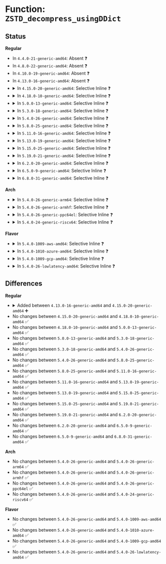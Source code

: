 # Function: <code>ZSTD_decompress_usingDDict</code>

## Status
<b>Regular</b>
<ul>
<li>
In <code>4.4.0-21-generic-amd64</code>: Absent ❓
</li>
<li>
In <code>4.8.0-22-generic-amd64</code>: Absent ❓
</li>
<li>
In <code>4.10.0-19-generic-amd64</code>: Absent ❓
</li>
<li>
In <code>4.13.0-16-generic-amd64</code>: Absent ❓
</li>
<li>
<details>
<summary>In <code>4.15.0-20-generic-amd64</code>: Selective Inline ❓</summary>

```c
size_t ZSTD_decompress_usingDDict(ZSTD_DCtx * dctx, void * dst, size_t dstCapacity, const void * src, size_t srcSize, const ZSTD_DDict * ddict)
```

```json
{
  "name": "ZSTD_decompress_usingDDict",
  "collision_type": "Unique Global",
  "inline_type": "Selective",
  "funcs": [
    {
      "addr": 18446744071583793595,
      "name": "ZSTD_decompress_usingDDict",
      "external": true,
      "loc": "lib/zstd/decompress.c:2146",
      "file": "lib/zstd/decompress.c",
      "inline": "not declared, inlined",
      "caller_inline": [
        "lib/zstd/decompress.c:ZSTD_decompressStream"
      ],
      "caller_func": []
    }
  ],
  "symbols": [
    {
      "addr": 18446744071583787968,
      "name": "ZSTD_decompress_usingDDict",
      "section": ".text",
      "bind": "STB_GLOBAL",
      "size": 1520
    }
  ]
}
```
</details>
</li>
<li>
<details>
<summary>In <code>4.18.0-10-generic-amd64</code>: Selective Inline ❓</summary>

```c
size_t ZSTD_decompress_usingDDict(ZSTD_DCtx * dctx, void * dst, size_t dstCapacity, const void * src, size_t srcSize, const ZSTD_DDict * ddict)
```

```json
{
  "name": "ZSTD_decompress_usingDDict",
  "collision_type": "Unique Global",
  "inline_type": "Selective",
  "funcs": [
    {
      "addr": 18446744071584000771,
      "name": "ZSTD_decompress_usingDDict",
      "external": true,
      "loc": "lib/zstd/decompress.c:2146",
      "file": "lib/zstd/decompress.c",
      "inline": "not declared, inlined",
      "caller_inline": [
        "lib/zstd/decompress.c:ZSTD_decompressStream"
      ],
      "caller_func": []
    }
  ],
  "symbols": [
    {
      "addr": 18446744071583999184,
      "name": "ZSTD_decompress_usingDDict",
      "section": ".text",
      "bind": "STB_GLOBAL",
      "size": 18
    }
  ]
}
```
</details>
</li>
<li>
<details>
<summary>In <code>5.0.0-13-generic-amd64</code>: Selective Inline ❓</summary>

```c
size_t ZSTD_decompress_usingDDict(ZSTD_DCtx * dctx, void * dst, size_t dstCapacity, const void * src, size_t srcSize, const ZSTD_DDict * ddict)
```

```json
{
  "name": "ZSTD_decompress_usingDDict",
  "collision_type": "Unique Global",
  "inline_type": "Selective",
  "funcs": [
    {
      "addr": 18446744071584081997,
      "name": "ZSTD_decompress_usingDDict",
      "external": true,
      "loc": "lib/zstd/decompress.c:2146",
      "file": "lib/zstd/decompress.c",
      "inline": "not declared, inlined",
      "caller_inline": [
        "lib/zstd/decompress.c:ZSTD_decompressStream"
      ],
      "caller_func": []
    }
  ],
  "symbols": [
    {
      "addr": 18446744071584080352,
      "name": "ZSTD_decompress_usingDDict",
      "section": ".text",
      "bind": "STB_GLOBAL",
      "size": 18
    }
  ]
}
```
</details>
</li>
<li>
<details>
<summary>In <code>5.3.0-18-generic-amd64</code>: Selective Inline ❓</summary>

```c
size_t ZSTD_decompress_usingDDict(ZSTD_DCtx * dctx, void * dst, size_t dstCapacity, const void * src, size_t srcSize, const ZSTD_DDict * ddict)
```

```json
{
  "name": "ZSTD_decompress_usingDDict",
  "collision_type": "Unique Global",
  "inline_type": "Selective",
  "funcs": [
    {
      "addr": 18446744071584269386,
      "name": "ZSTD_decompress_usingDDict",
      "external": true,
      "loc": "lib/zstd/decompress.c:2147",
      "file": "lib/zstd/decompress.c",
      "inline": "not declared, inlined",
      "caller_inline": [
        "lib/zstd/decompress.c:ZSTD_decompressStream"
      ],
      "caller_func": []
    }
  ],
  "symbols": [
    {
      "addr": 18446744071584271824,
      "name": "ZSTD_decompress_usingDDict",
      "section": ".text",
      "bind": "STB_GLOBAL",
      "size": 1464
    }
  ]
}
```
</details>
</li>
<li>
<details>
<summary>In <code>5.4.0-26-generic-amd64</code>: Selective Inline ❓</summary>

```c
size_t ZSTD_decompress_usingDDict(ZSTD_DCtx * dctx, void * dst, size_t dstCapacity, const void * src, size_t srcSize, const ZSTD_DDict * ddict)
```

```json
{
  "name": "ZSTD_decompress_usingDDict",
  "collision_type": "Unique Global",
  "inline_type": "Selective",
  "funcs": [
    {
      "addr": 18446744071584404186,
      "name": "ZSTD_decompress_usingDDict",
      "external": true,
      "loc": "lib/zstd/decompress.c:2147",
      "file": "lib/zstd/decompress.c",
      "inline": "not declared, inlined",
      "caller_inline": [
        "lib/zstd/decompress.c:ZSTD_decompressStream"
      ],
      "caller_func": []
    }
  ],
  "symbols": [
    {
      "addr": 18446744071584406624,
      "name": "ZSTD_decompress_usingDDict",
      "section": ".text",
      "bind": "STB_GLOBAL",
      "size": 1464
    }
  ]
}
```
</details>
</li>
<li>
<details>
<summary>In <code>5.8.0-25-generic-amd64</code>: Selective Inline ❓</summary>

```c
size_t ZSTD_decompress_usingDDict(ZSTD_DCtx * dctx, void * dst, size_t dstCapacity, const void * src, size_t srcSize, const ZSTD_DDict * ddict)
```

```json
{
  "name": "ZSTD_decompress_usingDDict",
  "collision_type": "Unique Global",
  "inline_type": "Selective",
  "funcs": [
    {
      "addr": 18446744071584974974,
      "name": "ZSTD_decompress_usingDDict",
      "external": true,
      "loc": "lib/zstd/decompress.c:2147",
      "file": "lib/zstd/decompress.c",
      "inline": "not declared, inlined",
      "caller_inline": [
        "lib/zstd/decompress.c:ZSTD_decompressStream"
      ],
      "caller_func": []
    }
  ],
  "symbols": [
    {
      "addr": 18446744071584973424,
      "name": "ZSTD_decompress_usingDDict",
      "section": ".text",
      "bind": "STB_GLOBAL",
      "size": 18
    }
  ]
}
```
</details>
</li>
<li>
<details>
<summary>In <code>5.11.0-16-generic-amd64</code>: Selective Inline ❓</summary>

```c
size_t ZSTD_decompress_usingDDict(ZSTD_DCtx * dctx, void * dst, size_t dstCapacity, const void * src, size_t srcSize, const ZSTD_DDict * ddict)
```

```json
{
  "name": "ZSTD_decompress_usingDDict",
  "collision_type": "Unique Global",
  "inline_type": "Selective",
  "funcs": [
    {
      "addr": 18446744071585096851,
      "name": "ZSTD_decompress_usingDDict",
      "external": true,
      "loc": "lib/zstd/decompress.c:2147",
      "file": "lib/zstd/decompress.c",
      "inline": "not declared, inlined",
      "caller_inline": [
        "lib/zstd/decompress.c:ZSTD_decompressStream"
      ],
      "caller_func": []
    }
  ],
  "symbols": [
    {
      "addr": 18446744071585095296,
      "name": "ZSTD_decompress_usingDDict",
      "section": ".text",
      "bind": "STB_GLOBAL",
      "size": 23
    }
  ]
}
```
</details>
</li>
<li>
<details>
<summary>In <code>5.13.0-19-generic-amd64</code>: Selective Inline ❓</summary>

```c
size_t ZSTD_decompress_usingDDict(ZSTD_DCtx * dctx, void * dst, size_t dstCapacity, const void * src, size_t srcSize, const ZSTD_DDict * ddict)
```

```json
{
  "name": "ZSTD_decompress_usingDDict",
  "collision_type": "Unique Global",
  "inline_type": "Selective",
  "funcs": [
    {
      "addr": 18446744071584971784,
      "name": "ZSTD_decompress_usingDDict",
      "external": true,
      "loc": "lib/zstd/decompress.c:2147",
      "file": "lib/zstd/decompress.c",
      "inline": "not declared, inlined",
      "caller_inline": [
        "lib/zstd/decompress.c:ZSTD_decompressStream"
      ],
      "caller_func": []
    }
  ],
  "symbols": [
    {
      "addr": 18446744071584970256,
      "name": "ZSTD_decompress_usingDDict",
      "section": ".text",
      "bind": "STB_GLOBAL",
      "size": 23
    }
  ]
}
```
</details>
</li>
<li>
<details>
<summary>In <code>5.15.0-25-generic-amd64</code>: Selective Inline ❓</summary>

```c
size_t ZSTD_decompress_usingDDict(ZSTD_DCtx * dctx, void * dst, size_t dstCapacity, const void * src, size_t srcSize, const ZSTD_DDict * ddict)
```

```json
{
  "name": "ZSTD_decompress_usingDDict",
  "collision_type": "Unique Global",
  "inline_type": "Selective",
  "funcs": [
    {
      "addr": 18446744071585410738,
      "name": "ZSTD_decompress_usingDDict",
      "external": true,
      "loc": "lib/zstd/decompress.c:2147",
      "file": "lib/zstd/decompress.c",
      "inline": "not declared, inlined",
      "caller_inline": [
        "lib/zstd/decompress.c:ZSTD_decompressStream"
      ],
      "caller_func": []
    }
  ],
  "symbols": [
    {
      "addr": 18446744071585409200,
      "name": "ZSTD_decompress_usingDDict",
      "section": ".text",
      "bind": "STB_GLOBAL",
      "size": 23
    }
  ]
}
```
</details>
</li>
<li>
<details>
<summary>In <code>5.19.0-21-generic-amd64</code>: Selective Inline ❓</summary>

```c
size_t ZSTD_decompress_usingDDict(ZSTD_DCtx * dctx, void * dst, size_t dstCapacity, const void * src, size_t srcSize, const ZSTD_DDict * ddict)
```

```json
{
  "name": "ZSTD_decompress_usingDDict",
  "collision_type": "Unique Global",
  "inline_type": "Selective",
  "funcs": [
    {
      "addr": 18446744071586532336,
      "name": "ZSTD_decompress_usingDDict",
      "external": true,
      "loc": "lib/zstd/decompress/zstd_decompress.c:1422",
      "file": "lib/zstd/decompress/zstd_decompress.c",
      "inline": "not declared, inlined",
      "caller_inline": [
        "lib/zstd/decompress/zstd_decompress.c:ZSTD_decompressStream",
        "lib/zstd/decompress/zstd_decompress.c:ZSTD_decompress"
      ],
      "caller_func": []
    }
  ],
  "symbols": [
    {
      "addr": 18446744071586526608,
      "name": "ZSTD_decompress_usingDDict",
      "section": ".text",
      "bind": "STB_GLOBAL",
      "size": 41
    }
  ]
}
```
</details>
</li>
<li>
<details>
<summary>In <code>6.2.0-20-generic-amd64</code>: Selective Inline ❓</summary>

```c
size_t ZSTD_decompress_usingDDict(ZSTD_DCtx * dctx, void * dst, size_t dstCapacity, const void * src, size_t srcSize, const ZSTD_DDict * ddict)
```

```json
{
  "name": "ZSTD_decompress_usingDDict",
  "collision_type": "Unique Global",
  "inline_type": "Selective",
  "funcs": [
    {
      "addr": 18446744071587730097,
      "name": "ZSTD_decompress_usingDDict",
      "external": true,
      "loc": "lib/zstd/decompress/zstd_decompress.c:1468",
      "file": "lib/zstd/decompress/zstd_decompress.c",
      "inline": "not declared, inlined",
      "caller_inline": [
        "lib/zstd/decompress/zstd_decompress.c:ZSTD_decompressStream",
        "lib/zstd/decompress/zstd_decompress.c:ZSTD_decompress"
      ],
      "caller_func": []
    }
  ],
  "symbols": [
    {
      "addr": 18446744071587724032,
      "name": "ZSTD_decompress_usingDDict",
      "section": ".text",
      "bind": "STB_GLOBAL",
      "size": 41
    }
  ]
}
```
</details>
</li>
<li>
<details>
<summary>In <code>6.5.0-9-generic-amd64</code>: Selective Inline ❓</summary>

```c
size_t ZSTD_decompress_usingDDict(ZSTD_DCtx * dctx, void * dst, size_t dstCapacity, const void * src, size_t srcSize, const ZSTD_DDict * ddict)
```

```json
{
  "name": "ZSTD_decompress_usingDDict",
  "collision_type": "Unique Global",
  "inline_type": "Selective",
  "funcs": [
    {
      "addr": 18446744071587995757,
      "name": "ZSTD_decompress_usingDDict",
      "external": true,
      "loc": "lib/zstd/decompress/zstd_decompress.c:1487",
      "file": "lib/zstd/decompress/zstd_decompress.c",
      "inline": "not declared, inlined",
      "caller_inline": [
        "lib/zstd/decompress/zstd_decompress.c:ZSTD_decompressStream",
        "lib/zstd/decompress/zstd_decompress.c:ZSTD_decompress"
      ],
      "caller_func": []
    }
  ],
  "symbols": [
    {
      "addr": 18446744071587989680,
      "name": "ZSTD_decompress_usingDDict",
      "section": ".text",
      "bind": "STB_GLOBAL",
      "size": 41
    }
  ]
}
```
</details>
</li>
<li>
<details>
<summary>In <code>6.8.0-31-generic-amd64</code>: Selective Inline ❓</summary>

```c
size_t ZSTD_decompress_usingDDict(ZSTD_DCtx * dctx, void * dst, size_t dstCapacity, const void * src, size_t srcSize, const ZSTD_DDict * ddict)
```

```json
{
  "name": "ZSTD_decompress_usingDDict",
  "collision_type": "Unique Global",
  "inline_type": "Selective",
  "funcs": [
    {
      "addr": 18446744071588330541,
      "name": "ZSTD_decompress_usingDDict",
      "external": true,
      "loc": "lib/zstd/decompress/zstd_decompress.c:1487",
      "file": "lib/zstd/decompress/zstd_decompress.c",
      "inline": "not declared, inlined",
      "caller_inline": [
        "lib/zstd/decompress/zstd_decompress.c:ZSTD_decompressStream",
        "lib/zstd/decompress/zstd_decompress.c:ZSTD_decompress"
      ],
      "caller_func": []
    }
  ],
  "symbols": [
    {
      "addr": 18446744071588324464,
      "name": "ZSTD_decompress_usingDDict",
      "section": ".text",
      "bind": "STB_GLOBAL",
      "size": 41
    }
  ]
}
```
</details>
</li>
</ul>
<b>Arch</b>
<ul>
<li>
<details>
<summary>In <code>5.4.0-26-generic-arm64</code>: Selective Inline ❓</summary>

```c
size_t ZSTD_decompress_usingDDict(ZSTD_DCtx * dctx, void * dst, size_t dstCapacity, const void * src, size_t srcSize, const ZSTD_DDict * ddict)
```

```json
{
  "name": "ZSTD_decompress_usingDDict",
  "collision_type": "Unique Global",
  "inline_type": "Selective",
  "funcs": [
    {
      "addr": 18446603336496288448,
      "name": "ZSTD_decompress_usingDDict",
      "external": true,
      "loc": "lib/zstd/decompress.c:2147",
      "file": "lib/zstd/decompress.c",
      "inline": "not declared, inlined",
      "caller_inline": [
        "lib/zstd/decompress.c:ZSTD_decompressStream"
      ],
      "caller_func": []
    }
  ],
  "symbols": [
    {
      "addr": 18446603336496291232,
      "name": "ZSTD_decompress_usingDDict",
      "section": ".text",
      "bind": "STB_GLOBAL",
      "size": 1448
    }
  ]
}
```
</details>
</li>
<li>
<details>
<summary>In <code>5.4.0-26-generic-armhf</code>: Selective Inline ❓</summary>

```c
size_t ZSTD_decompress_usingDDict(ZSTD_DCtx * dctx, void * dst, size_t dstCapacity, const void * src, size_t srcSize, const ZSTD_DDict * ddict)
```

```json
{
  "name": "ZSTD_decompress_usingDDict",
  "collision_type": "Unique Global",
  "inline_type": "Selective",
  "funcs": [
    {
      "addr": 3229625120,
      "name": "ZSTD_decompress_usingDDict",
      "external": true,
      "loc": "lib/zstd/decompress.c:2147",
      "file": "lib/zstd/decompress.c",
      "inline": "not declared, inlined",
      "caller_inline": [
        "lib/zstd/decompress.c:ZSTD_decompressStream"
      ],
      "caller_func": []
    }
  ],
  "symbols": [
    {
      "addr": 3229627464,
      "name": "ZSTD_decompress_usingDDict",
      "section": ".text",
      "bind": "STB_GLOBAL",
      "size": 1432
    }
  ]
}
```
</details>
</li>
<li>
<details>
<summary>In <code>5.4.0-26-generic-ppc64el</code>: Selective Inline ❓</summary>

```c
size_t ZSTD_decompress_usingDDict(ZSTD_DCtx * dctx, void * dst, size_t dstCapacity, const void * src, size_t srcSize, const ZSTD_DDict * ddict)
```

```json
{
  "name": "ZSTD_decompress_usingDDict",
  "collision_type": "Unique Global",
  "inline_type": "Selective",
  "funcs": [
    {
      "addr": 13835058055290592504,
      "name": "ZSTD_decompress_usingDDict",
      "external": true,
      "loc": "lib/zstd/decompress.c:2147",
      "file": "lib/zstd/decompress.c",
      "inline": "not declared, inlined",
      "caller_inline": [
        "lib/zstd/decompress.c:ZSTD_decompressStream"
      ],
      "caller_func": []
    }
  ],
  "symbols": [
    {
      "addr": 13835058055290595760,
      "name": "ZSTD_decompress_usingDDict",
      "section": ".text",
      "bind": "STB_GLOBAL",
      "size": 1804
    }
  ]
}
```
</details>
</li>
<li>
<details>
<summary>In <code>5.4.0-24-generic-riscv64</code>: Selective Inline ❓</summary>

```c
size_t ZSTD_decompress_usingDDict(ZSTD_DCtx * dctx, void * dst, size_t dstCapacity, const void * src, size_t srcSize, const ZSTD_DDict * ddict)
```

```json
{
  "name": "ZSTD_decompress_usingDDict",
  "collision_type": "Unique Global",
  "inline_type": "Selective",
  "funcs": [
    {
      "addr": 18446743936275345192,
      "name": "ZSTD_decompress_usingDDict",
      "external": true,
      "loc": "lib/zstd/decompress.c:2147",
      "file": "lib/zstd/decompress.c",
      "inline": "not declared, inlined",
      "caller_inline": [
        "lib/zstd/decompress.c:ZSTD_decompressStream"
      ],
      "caller_func": []
    }
  ],
  "symbols": [
    {
      "addr": 18446743936275347330,
      "name": "ZSTD_decompress_usingDDict",
      "section": ".text",
      "bind": "STB_GLOBAL",
      "size": 1286
    }
  ]
}
```
</details>
</li>
</ul>
<b>Flavor</b>
<ul>
<li>
<details>
<summary>In <code>5.4.0-1009-aws-amd64</code>: Selective Inline ❓</summary>

```c
size_t ZSTD_decompress_usingDDict(ZSTD_DCtx * dctx, void * dst, size_t dstCapacity, const void * src, size_t srcSize, const ZSTD_DDict * ddict)
```

```json
{
  "name": "ZSTD_decompress_usingDDict",
  "collision_type": "Unique Global",
  "inline_type": "Selective",
  "funcs": [
    {
      "addr": 18446744071584372922,
      "name": "ZSTD_decompress_usingDDict",
      "external": true,
      "loc": "lib/zstd/decompress.c:2147",
      "file": "lib/zstd/decompress.c",
      "inline": "not declared, inlined",
      "caller_inline": [
        "lib/zstd/decompress.c:ZSTD_decompressStream"
      ],
      "caller_func": []
    }
  ],
  "symbols": [
    {
      "addr": 18446744071584375360,
      "name": "ZSTD_decompress_usingDDict",
      "section": ".text",
      "bind": "STB_GLOBAL",
      "size": 1464
    }
  ]
}
```
</details>
</li>
<li>
<details>
<summary>In <code>5.4.0-1010-azure-amd64</code>: Selective Inline ❓</summary>

```c
size_t ZSTD_decompress_usingDDict(ZSTD_DCtx * dctx, void * dst, size_t dstCapacity, const void * src, size_t srcSize, const ZSTD_DDict * ddict)
```

```json
{
  "name": "ZSTD_decompress_usingDDict",
  "collision_type": "Unique Global",
  "inline_type": "Selective",
  "funcs": [
    {
      "addr": 18446744071584308122,
      "name": "ZSTD_decompress_usingDDict",
      "external": true,
      "loc": "lib/zstd/decompress.c:2147",
      "file": "lib/zstd/decompress.c",
      "inline": "not declared, inlined",
      "caller_inline": [
        "lib/zstd/decompress.c:ZSTD_decompressStream"
      ],
      "caller_func": []
    }
  ],
  "symbols": [
    {
      "addr": 18446744071584310560,
      "name": "ZSTD_decompress_usingDDict",
      "section": ".text",
      "bind": "STB_GLOBAL",
      "size": 1464
    }
  ]
}
```
</details>
</li>
<li>
<details>
<summary>In <code>5.4.0-1009-gcp-amd64</code>: Selective Inline ❓</summary>

```c
size_t ZSTD_decompress_usingDDict(ZSTD_DCtx * dctx, void * dst, size_t dstCapacity, const void * src, size_t srcSize, const ZSTD_DDict * ddict)
```

```json
{
  "name": "ZSTD_decompress_usingDDict",
  "collision_type": "Unique Global",
  "inline_type": "Selective",
  "funcs": [
    {
      "addr": 18446744071584355834,
      "name": "ZSTD_decompress_usingDDict",
      "external": true,
      "loc": "lib/zstd/decompress.c:2147",
      "file": "lib/zstd/decompress.c",
      "inline": "not declared, inlined",
      "caller_inline": [
        "lib/zstd/decompress.c:ZSTD_decompressStream"
      ],
      "caller_func": []
    }
  ],
  "symbols": [
    {
      "addr": 18446744071584358272,
      "name": "ZSTD_decompress_usingDDict",
      "section": ".text",
      "bind": "STB_GLOBAL",
      "size": 1464
    }
  ]
}
```
</details>
</li>
<li>
<details>
<summary>In <code>5.4.0-26-lowlatency-amd64</code>: Selective Inline ❓</summary>

```c
size_t ZSTD_decompress_usingDDict(ZSTD_DCtx * dctx, void * dst, size_t dstCapacity, const void * src, size_t srcSize, const ZSTD_DDict * ddict)
```

```json
{
  "name": "ZSTD_decompress_usingDDict",
  "collision_type": "Unique Global",
  "inline_type": "Selective",
  "funcs": [
    {
      "addr": 18446744071584461866,
      "name": "ZSTD_decompress_usingDDict",
      "external": true,
      "loc": "lib/zstd/decompress.c:2147",
      "file": "lib/zstd/decompress.c",
      "inline": "not declared, inlined",
      "caller_inline": [
        "lib/zstd/decompress.c:ZSTD_decompressStream"
      ],
      "caller_func": []
    }
  ],
  "symbols": [
    {
      "addr": 18446744071584464304,
      "name": "ZSTD_decompress_usingDDict",
      "section": ".text",
      "bind": "STB_GLOBAL",
      "size": 1464
    }
  ]
}
```
</details>
</li>
</ul>

## Differences
<b>Regular</b>
<ul>
<li>
<details>
<summary>Added between <code>4.13.0-16-generic-amd64</code> and <code>4.15.0-20-generic-amd64</code> ➕</summary>

```c
size_t ZSTD_decompress_usingDDict(ZSTD_DCtx * dctx, void * dst, size_t dstCapacity, const void * src, size_t srcSize, const ZSTD_DDict * ddict)
```
</details>
</li>
<li>
No changes between <code>4.15.0-20-generic-amd64</code> and <code>4.18.0-10-generic-amd64</code> ✅
</li>
<li>
No changes between <code>4.18.0-10-generic-amd64</code> and <code>5.0.0-13-generic-amd64</code> ✅
</li>
<li>
No changes between <code>5.0.0-13-generic-amd64</code> and <code>5.3.0-18-generic-amd64</code> ✅
</li>
<li>
No changes between <code>5.3.0-18-generic-amd64</code> and <code>5.4.0-26-generic-amd64</code> ✅
</li>
<li>
No changes between <code>5.4.0-26-generic-amd64</code> and <code>5.8.0-25-generic-amd64</code> ✅
</li>
<li>
No changes between <code>5.8.0-25-generic-amd64</code> and <code>5.11.0-16-generic-amd64</code> ✅
</li>
<li>
No changes between <code>5.11.0-16-generic-amd64</code> and <code>5.13.0-19-generic-amd64</code> ✅
</li>
<li>
No changes between <code>5.13.0-19-generic-amd64</code> and <code>5.15.0-25-generic-amd64</code> ✅
</li>
<li>
No changes between <code>5.15.0-25-generic-amd64</code> and <code>5.19.0-21-generic-amd64</code> ✅
</li>
<li>
No changes between <code>5.19.0-21-generic-amd64</code> and <code>6.2.0-20-generic-amd64</code> ✅
</li>
<li>
No changes between <code>6.2.0-20-generic-amd64</code> and <code>6.5.0-9-generic-amd64</code> ✅
</li>
<li>
No changes between <code>6.5.0-9-generic-amd64</code> and <code>6.8.0-31-generic-amd64</code> ✅
</li>
</ul>
<b>Arch</b>
<ul>
<li>
No changes between <code>5.4.0-26-generic-amd64</code> and <code>5.4.0-26-generic-arm64</code> ✅
</li>
<li>
No changes between <code>5.4.0-26-generic-amd64</code> and <code>5.4.0-26-generic-armhf</code> ✅
</li>
<li>
No changes between <code>5.4.0-26-generic-amd64</code> and <code>5.4.0-26-generic-ppc64el</code> ✅
</li>
<li>
No changes between <code>5.4.0-26-generic-amd64</code> and <code>5.4.0-24-generic-riscv64</code> ✅
</li>
</ul>
<b>Flavor</b>
<ul>
<li>
No changes between <code>5.4.0-26-generic-amd64</code> and <code>5.4.0-1009-aws-amd64</code> ✅
</li>
<li>
No changes between <code>5.4.0-26-generic-amd64</code> and <code>5.4.0-1010-azure-amd64</code> ✅
</li>
<li>
No changes between <code>5.4.0-26-generic-amd64</code> and <code>5.4.0-1009-gcp-amd64</code> ✅
</li>
<li>
No changes between <code>5.4.0-26-generic-amd64</code> and <code>5.4.0-26-lowlatency-amd64</code> ✅
</li>
</ul>
